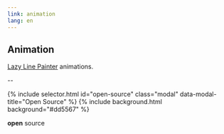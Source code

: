 ```yaml
---
link: animation
lang: en
---
```


## Animation

[Lazy Line Painter][lazy-line-painter] animations.

[lazy-line-painter]:https://github.com/camoconnell/lazy-line-painter/

--

{% include selector.html id="open-source" class="modal" data-modal-title="Open  Source" %}
{% include background.html background="#dd5567" %}

**open** source
